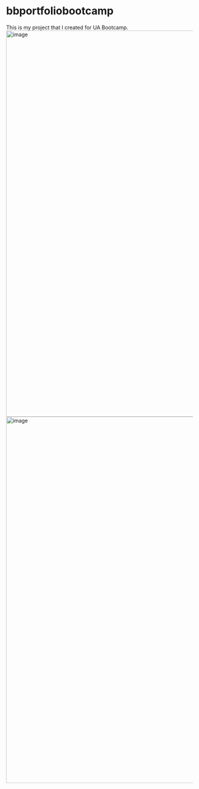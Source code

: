 # bbportfoliobootcamp
This is my project that I created for UA Bootcamp. 
<img width="1039" alt="image" src="https://user-images.githubusercontent.com/112985903/190310943-0af304fc-346c-4f68-bee8-d8eac56778e8.png">
<img width="986" alt="image" src="https://user-images.githubusercontent.com/112985903/190310966-843e750c-a5ce-46b9-a0f8-9d02d4344d4b.png">
